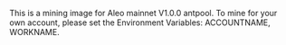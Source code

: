 This is a mining image for Aleo mainnet V1.0.0 antpool.
To mine for your own account, please set the Environment Variables: ACCOUNTNAME, WORKNAME.
